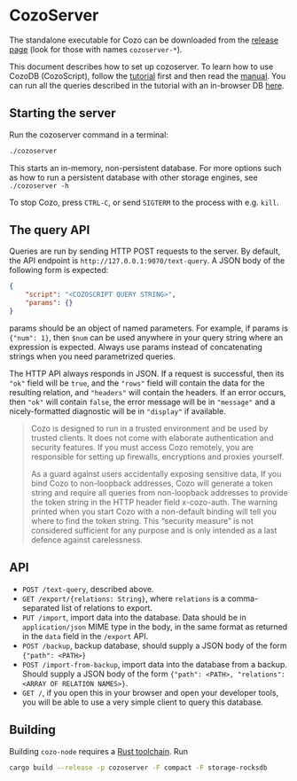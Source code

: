 # CozoServer

The standalone executable for Cozo can be downloaded from the [release page](https://github.com/cozodb/cozo/releases) 
(look for those with names `cozoserver-*`).

This document describes how to set up cozoserver.
To learn how to use CozoDB (CozoScript), follow
the [tutorial](https://github.com/cozodb/cozo-docs/blob/main/tutorial/tutorial.ipynb)
first and then read the [manual](https://cozodb.github.io/current/manual/). You can run all the queries
described in the tutorial with an in-browser DB [here](https://cozodb.github.io/wasm-demo/).

## Starting the server

Run the cozoserver command in a terminal:

```bash
./cozoserver
```

This starts an in-memory, non-persistent database.
For more options such as how to run a persistent database with other storage engines,
see `./cozoserver -h`

To stop Cozo, press `CTRL-C`, or send `SIGTERM` to the process with e.g. `kill`.

## The query API

Queries are run by sending HTTP POST requests to the server. 
By default, the API endpoint is `http://127.0.0.1:9070/text-query`. 
A JSON body of the following form is expected:
```json
{
    "script": "<COZOSCRIPT QUERY STRING>",
    "params": {}
}
```
params should be an object of named parameters. For example, if params is `{"num": 1}`, 
then `$num` can be used anywhere in your query string where an expression is expected. 
Always use params instead of concatenating strings when you need parametrized queries.

The HTTP API always responds in JSON. If a request is successful, then its `"ok"` field will be `true`,
and the `"rows"` field will contain the data for the resulting relation, and `"headers"` will contain
the headers. If an error occurs, then `"ok"` will contain `false`, the error message will be in `"message"`
and a nicely-formatted diagnostic will be in `"display"` if available.

> Cozo is designed to run in a trusted environment and be used by trusted clients. 
> It does not come with elaborate authentication and security features. 
> If you must access Cozo remotely, you are responsible for setting up firewalls, encryptions and proxies yourself.
> 
> As a guard against users accidentally exposing sensitive data, 
> If you bind Cozo to non-loopback addresses, 
> Cozo will generate a token string and require all queries from non-loopback addresses 
> to provide the token string in the HTTP header field x-cozo-auth. 
> The warning printed when you start Cozo with a 
> non-default binding will tell you where to find the token string. 
> This “security measure” is not considered sufficient for any purpose 
> and is only intended as a last defence against carelessness.

## API

* `POST /text-query`, described above.
* `GET /export/{relations: String}`, where `relations` is a comma-separated list of relations to export.
* `PUT /import`, import data into the database. Data should be in `application/json` MIME type in the body,
   in the same format as returned in the `data` field in the `/export` API.
* `POST /backup`, backup database, should supply a JSON body of the form `{"path": <PATH>}`
* `POST /import-from-backup`, import data into the database from a backup. Should supply a JSON body 
   of the form `{"path": <PATH>, "relations": <ARRAY OF RELATION NAMES>}`.
* `GET /`, if you open this in your browser and open your developer tools, you will be able to use
   a very simple client to query this database.

## Building

Building `cozo-node` requires a [Rust toolchain](https://rustup.rs). Run

```bash
cargo build --release -p cozoserver -F compact -F storage-rocksdb
```

